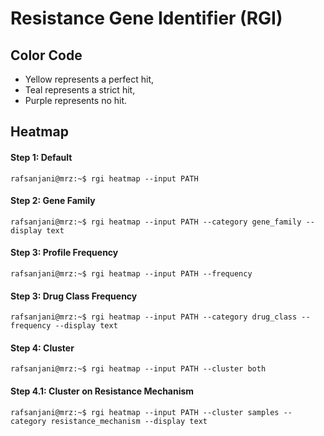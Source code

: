 # Resistance Gene Identifier (RGI)

## Color Code
- Yellow represents a perfect hit, 
- Teal represents a strict hit, 
- Purple represents no hit.

## Heatmap

#### Step 1: Default
```console
rafsanjani@mrz:~$ rgi heatmap --input PATH
```

#### Step 2: Gene Family
```console
rafsanjani@mrz:~$ rgi heatmap --input PATH --category gene_family --display text
```

#### Step 3: Profile Frequency
```console
rafsanjani@mrz:~$ rgi heatmap --input PATH --frequency
```

#### Step 3: Drug Class Frequency
```console
rafsanjani@mrz:~$ rgi heatmap --input PATH --category drug_class --frequency --display text
```

#### Step 4: Cluster
```console
rafsanjani@mrz:~$ rgi heatmap --input PATH --cluster both
```

#### Step 4.1: Cluster on Resistance Mechanism
```console
rafsanjani@mrz:~$ rgi heatmap --input PATH --cluster samples --category resistance_mechanism --display text
```

